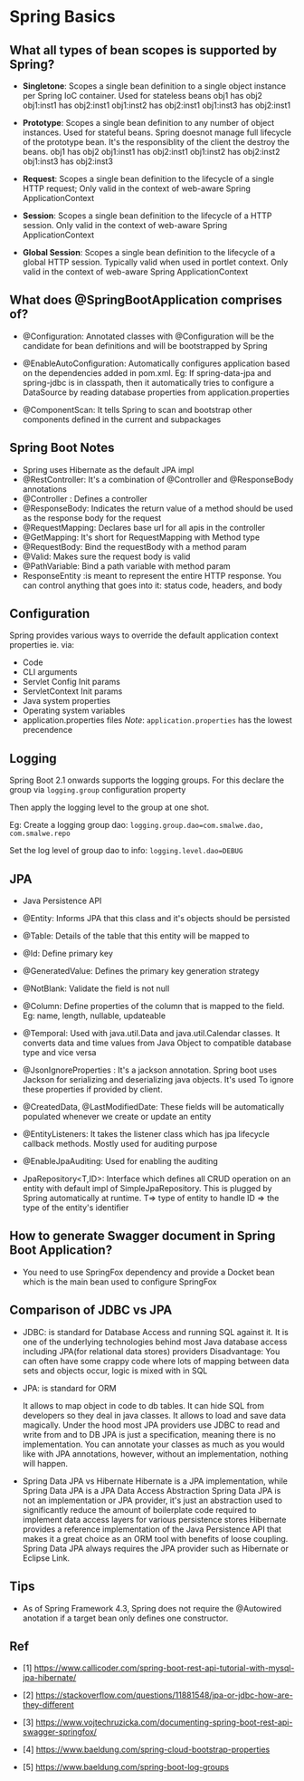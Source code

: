 # Spring Basics
## What all types of bean scopes is supported by Spring?
- **Singletone**: Scopes a single bean definition to a single object instance per Spring IoC container. Used for stateless beans
obj1 has obj2
obj1:inst1 has obj2:inst1
obj1:inst2 has obj2:inst1
obj1:inst3 has obj2:inst1

- **Prototype**: Scopes a single bean definition to any number of object instances. Used for stateful beans. Spring doesnot manage full lifecycle of the prototype bean. It's the responsiblity of the client the destroy the beans.
obj1 has obj2
obj1:inst1 has obj2:inst1
obj1:inst2 has obj2:inst2
obj1:inst3 has obj2:inst3

- **Request**: Scopes a single bean definition to the lifecycle of a single HTTP request; Only valid in the context of web-aware Spring ApplicationContext

- **Session**: Scopes a single bean definition to the lifecycle of a HTTP session. Only valid in the context of web-aware Spring ApplicationContext

- **Global Session**: Scopes a single bean definition to the lifecycle of a global HTTP session. Typically valid when used in portlet context. Only valid in the context of web-aware Spring ApplicationContext

## What does @SpringBootApplication comprises of?
- @Configuration: Annotated classes with @Configuration will be the candidate for bean definitions and will be bootstrapped by Spring

- @EnableAutoConfiguration: Automatically configures application based on the dependencies added in pom.xml.
Eg: If spring-data-jpa and spring-jdbc is in classpath, then it automatically tries to configure a DataSource by reading database properties from application.properties

- @ComponentScan: It tells Spring to scan and bootstrap other components defined in the current and subpackages

## Spring Boot Notes
- Spring uses Hibernate as the default JPA impl
- @RestController: It's a combination of @Controller and @ResponseBody annotations
- @Controller : Defines a controller
- @ResponseBody: Indicates the return value of a method should be used as the response body for the request
- @RequestMapping: Declares base url for all apis in the controller
- @GetMapping: It's short for RequestMapping with Method type
- @RequestBody: Bind the requestBody with a method param
- @Valid: Makes sure the request body is valid
- @PathVariable: Bind a path variable with method param
- ResponseEntity :is meant to represent the entire HTTP response. You can control anything that goes into it: status code, headers, and body

## Configuration
Spring provides various ways to override the default application context properties ie. via:
- Code
- CLI arguments
- Servlet Config Init params
- ServletContext Init params
- Java system properties
- Operating system variables
- application.properties files
*Note*: `application.properties` has the lowest precendence

## Logging
Spring Boot 2.1 onwards supports the logging groups. For this declare the group via `logging.group` configuration property

Then apply the logging level to the group at one shot.

Eg:
Create a logging group dao: `logging.group.dao=com.smalwe.dao, com.smalwe.repo`

Set the log level of group dao to info: `logging.level.dao=DEBUG`

## JPA
- Java Persistence API
- @Entity: Informs JPA that this class and it's objects should 
be persisted

- @Table: Details of the table that this entity will be mapped to

- @Id: Define primary key

- @GeneratedValue: Defines the primary key generation strategy

- @NotBlank: Validate the field is not null

- @Column: Define properties of the column that is mapped to the field. Eg: name, length, nullable, updateable

- @Temporal: Used with java.util.Data and java.util.Calendar classes. It converts data and time values from Java Object to compatible database type and vice versa

- @JsonIgnoreProperties : It's a jackson annotation. Spring boot uses Jackson for serializing and deserializing java objects.
It's used To ignore these properties if provided by client.

- @CreatedData, @LastModifiedDate: These fields will be automatically populated whenever we create or update an entity

- @EntityListeners: It takes the listener class which has jpa lifecycle callback methods. Mostly used for auditing purpose

- @EnableJpaAuditing: Used for enabling the auditing

- JpaRepository<T,ID>: Interface which defines all CRUD operation on an entity with default impl of SimpleJpaRepository. This is plugged by Spring automatically at runtime.
T=> type of entity to handle
ID =>  the type of the entity's identifier

## How to generate Swagger document in Spring Boot Application?
- You need to use SpringFox dependency and provide a Docket bean which is the main bean used to configure SpringFox

## Comparison of JDBC vs JPA
- JDBC: is standard for Database Access and running SQL against it. It is one of the underlying technologies behind most Java database access including JPA(for relational data stores) providers
Disadvantage: You can often have some crappy code where lots of mapping between data sets and objects occur, logic is mixed with in SQL

- JPA: is standard for ORM

	It allows to map object in code to db tables. It can hide SQL from developers so they deal in java classes. It allows to load and save data magically.
	Under the hood most JPA providers use JDBC to read and write from and to DB
	JPA is just a specification, meaning there is no implementation. You can annotate your classes as much as you would like with JPA annotations, however, without an implementation, nothing will happen.

- Spring Data JPA vs Hibernate
	Hibernate is a JPA implementation, while Spring Data JPA is a JPA Data Access Abstraction
	Spring Data JPA is not an implementation or JPA provider, it's just an abstraction used to significantly reduce the amount of boilerplate code required to implement data access layers for various persistence stores
	Hibernate provides a reference implementation of the Java Persistence API that makes it a great choice as an ORM tool with benefits of loose coupling.
	Spring Data JPA always requires the JPA provider such as Hibernate or Eclipse Link.

## Tips
- As of Spring Framework 4.3, Spring does not require the @Autowired anotation if a target bean only defines one constructor.

## Ref
- [1] https://www.callicoder.com/spring-boot-rest-api-tutorial-with-mysql-jpa-hibernate/

- [2] https://stackoverflow.com/questions/11881548/jpa-or-jdbc-how-are-they-different

- [3] https://www.vojtechruzicka.com/documenting-spring-boot-rest-api-swagger-springfox/
- [4] https://www.baeldung.com/spring-cloud-bootstrap-properties
- [5] https://www.baeldung.com/spring-boot-log-groups


